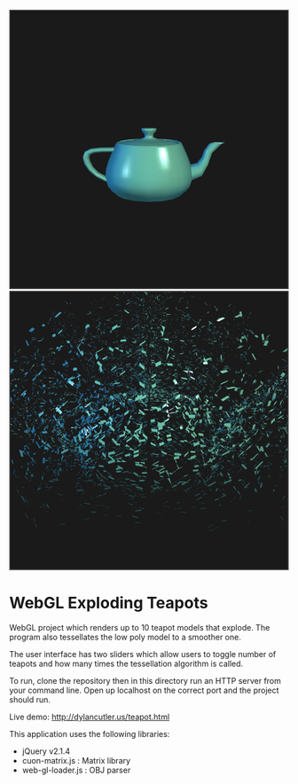 ![alt tag](https://github.com/DCtheTall/Exploding_Teapots/blob/master/img/whole_teapot.png)
![alt tag](https://github.com/DCtheTall/Exploding_Teapots/blob/master/img/exploded_teapot.png)
# WebGL Exploding Teapots
WebGL project which renders up to 10 teapot models that explode.
The program also tessellates the low poly model to a smoother one.

The user interface has two sliders which allow users to toggle
number of teapots and how many times the tessellation algorithm is called.

To run, clone the repository then in this directory run an HTTP server
from your command line. Open up localhost on the correct port and the 
project should run.

Live demo: http://dylancutler.us/teapot.html

This application uses the following libraries:
- jQuery v2.1.4
- cuon-matrix.js : Matrix library
- web-gl-loader.js : OBJ parser
